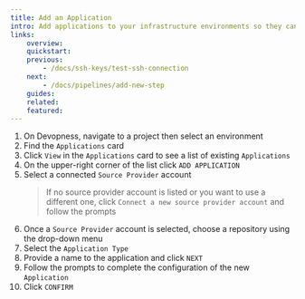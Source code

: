 ```yaml
---
title: Add an Application
intro: Add applications to your infrastructure environments so they can be managed and deployed directly by web interface or through automated workflows
links:
    overview:
    quickstart:
    previous:
        - /docs/ssh-keys/test-ssh-connection
    next:
        - /docs/pipelines/add-new-step
    guides:
    related:
    featured:
---
```


1. On Devopness, navigate to a project then select an environment
1. Find the `Applications` card
1. Click `View` in the `Applications` card to see a list of existing `Applications`
1. On the upper-right corner of the list click `ADD APPLICATION`
1. Select a connected `Source Provider` account
    > If no source provider account is listed or you want to use a different one, click `Connect a new source provider account` and follow the prompts
1. Once a `Source Provider` account is selected, choose a repository using the drop-down menu
1. Select the `Application Type`
1. Provide a name to the application and click `NEXT`
1. Follow the prompts to complete the configuration of the new `Application`
1. Click `CONFIRM`
